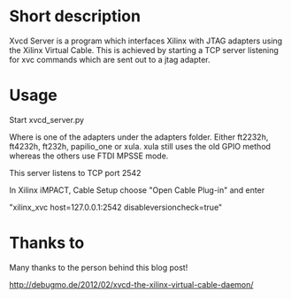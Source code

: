 Short description
=================
Xvcd Server is a program which interfaces Xilinx with JTAG adapters using the
Xilinx Virtual Cable. This is achieved by starting a TCP server listening for
xvc commands which are sent out to a jtag adapter.

Usage
=====

Start xvcd_server.py <adapter>

Where <adapter> is one of the adapters under the adapters folder.
Either ft2232h, ft4232h, ft232h, papilio_one or xula. xula still uses
the old GPIO method whereas the others use FTDI MPSSE mode.

This server listens to TCP port 2542

In Xilinx iMPACT, Cable Setup choose "Open Cable Plug-in" and enter

"xilinx_xvc host=127.0.0.1:2542 disableversioncheck=true"

Thanks to
=========

Many thanks to the person behind this blog post!

http://debugmo.de/2012/02/xvcd-the-xilinx-virtual-cable-daemon/
